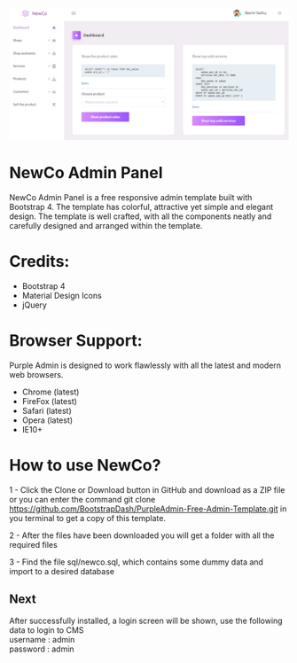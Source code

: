 <img src="screenshot.jpg">

<h1>NewCo Admin Panel</h1>
NewCo Admin Panel is a free responsive admin template built with Bootstrap 4. The template has colorful, attractive yet simple and elegant design. The template is well crafted, with all the components neatly and carefully designed and arranged within the template.


<h1>Credits:</h1>

- Bootstrap 4
- Material Design Icons
- jQuery

<h1>Browser Support:</h1>

Purple Admin is designed to work flawlessly with all the latest and modern web browsers.

- Chrome (latest)
- FireFox (latest)
- Safari (latest)
- Opera (latest)
- IE10+  

<h1>How to use NewCo?</h1>


1 - Click the Clone or Download button in GitHub and download as a ZIP file or you can enter the command git clone https://github.com/BootstrapDash/PurpleAdmin-Free-Admin-Template.git in you terminal to get a copy of this template.

2 - After the files have been downloaded you will get a folder with all the required files

3 - Find the file sql/newco.sql, which contains some dummy data and import to a desired database

<h2>Next</h2>

After successfully installed, a login screen will be shown, use the following data to login to CMS
  <br>
	username : admin
  <br>
	password : admin



